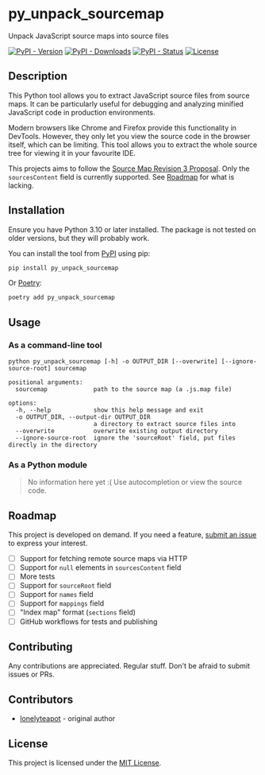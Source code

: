 # py_unpack_sourcemap

Unpack JavaScript source maps into source files

[![PyPI - Version](https://img.shields.io/pypi/v/py_unpack_sourcemap)][PyPI]
[![PyPI - Downloads](https://img.shields.io/pypi/dm/py_unpack_sourcemap)][PyPI]
[![PyPI - Status](https://img.shields.io/pypi/status/py_unpack_sourcemap)][PyPI]
[![License](https://img.shields.io/github/license/lonelyteapot/py_unpack_sourcemap)][GitHub]

## Description

This Python tool allows you to extract JavaScript source files from source maps.
It can be particularly useful for debugging and analyzing minified JavaScript
code in production environments.

Modern browsers like Chrome and Firefox provide this functionality in DevTools.
However, they only let you view the source code in the browser itself, which can
be limiting. This tool allows you to extract the whole source tree for viewing
it in your favourite IDE.

This projects aims to follow the
[Source Map Revision 3 Proposal](https://sourcemaps.info/spec.html).
Only the `sourcesContent` field is currently supported.
See [Roadmap](#roadmap) for what is lacking.

## Installation

Ensure you have Python 3.10 or later installed.
The package is not tested on older versions, but they will probably work.

You can install the tool from [PyPI] using pip:

```sh
pip install py_unpack_sourcemap
```

Or [Poetry]:

```sh
poetry add py_unpack_sourcemap
```

## Usage

### As a command-line tool

```
python py_unpack_sourcemap [-h] -o OUTPUT_DIR [--overwrite] [--ignore-source-root] sourcemap

positional arguments:
  sourcemap             path to the source map (a .js.map file)

options:
  -h, --help            show this help message and exit
  -o OUTPUT_DIR, --output-dir OUTPUT_DIR
                        a directory to extract source files into
  --overwrite           overwrite existing output directory
  --ignore-source-root  ignore the 'sourceRoot' field, put files directly in the directory
```

### As a Python module

> No information here yet :( Use autocompletion or view the source code.

## Roadmap

This project is developed on demand.
If you need a feature, [submit an issue][new issue] to express your interest.

- [ ] Support for fetching remote source maps via HTTP
- [ ] Support for `null` elements in `sourcesContent` field
- [ ] More tests
- [ ] Support for `sourceRoot` field
- [ ] Support for `names` field
- [ ] Support for `mappings` field
- [ ] "Index map" format (`sections` field)
- [ ] GitHub workflows for tests and publishing

[//]: # "when editing, please remove entries instead of checking them off"

## Contributing

Any contributions are appreciated. Regular stuff.
Don't be afraid to submit issues or PRs.

## Contributors

- [lonelyteapot](https://github.com/lonelyteapot) - original author

## License

This project is licensed under the [MIT License](https://mit-license.org/).

[GitHub]: https://github.com/lonelyteapot/py_unpack_sourcemap
[new issue]: https://github.com/lonelyteapot/py_unpack_sourcemap/issues/new
[PyPI]: https://pypi.org/project/py_unpack_sourcemap/
[Poetry]: https://python-poetry.org/
